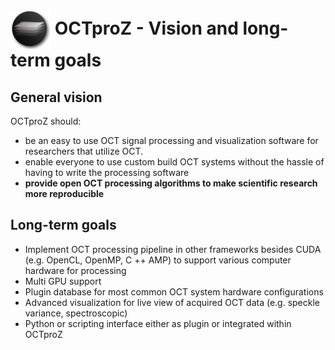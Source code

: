  # <img style="vertical-align:middle" img src="images/octproz_icon.png" width="64"> OCTproZ - Vision and long-term goals


General vision
----------
OCTproZ should:
- be an easy to use OCT signal processing and visualization software for researchers that utilize OCT.
- enable everyone to use custom build OCT systems without the hassle of having to write the processing software
- __provide open OCT processing algorithms to make scientific research more reproducible__



Long-term goals
----------
- Implement OCT processing pipeline in other frameworks besides CUDA (e.g. OpenCL, OpenMP, C ++ AMP) to support various computer hardware for processing
- Multi GPU support
- Plugin database for most common OCT system hardware configurations
- Advanced visualization for live view of acquired OCT data (e.g. speckle variance, spectroscopic)
- Python or scripting interface either as plugin or integrated within OCTproZ
